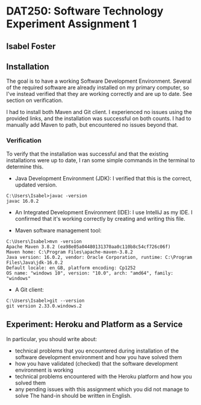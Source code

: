 # DAT250: Software Technology Experiment Assignment 1
## Isabel Foster 

## Installation 
The goal is to have a working Software Development Environment. Several of the required software
are already installed on my primary computer, so I've instead verified that they are working correctly
and are up to date. See section on verification.

I had to install both Maven and Git client. I experienced no issues using the provided links, and the 
installation was successful on both counts. 
I had to manually add Maven to path, but encountered no issues beyond that. 

### Verification 
To verify that the installation was successful and that the existing installations were up to date,
I ran some simple commands in the terminal to determine this.

- Java Development Environment (JDK):
  I verified that this is the correct, updated version.
```console
C:\Users\Isabel>javac -version
javac 16.0.2
```


- An Integrated Development Environment (IDE):
  I use IntelliJ as my IDE. I confirmed that it's working correctly by creating and writing this file. 

- Maven software management tool:
```console
C:\Users\Isabel>mvn -version
Apache Maven 3.8.2 (ea98e05a04480131370aa0c110b8c54cf726c06f)
Maven home: C:\Program Files\apache-maven-3.8.2
Java version: 16.0.2, vendor: Oracle Corporation, runtime: C:\Program Files\Java\jdk-16.0.2
Default locale: en_GB, platform encoding: Cp1252
OS name: "windows 10", version: "10.0", arch: "amd64", family: "windows"
```

- A Git client:
```console
C:\Users\Isabel>git --version
git version 2.33.0.windows.2
```

## Experiment: Heroku and Platform as a Service




In particular, you should write about:
- technical problems that you encountered during installation of the software development environment and how you have solved them
- how you have validated (checked) that the software development environment is working
- technical problems encountered with the Heroku platform and how you solved them
- any pending issues with this assignment which you did not manage to solve
The hand-in should be written in English.

